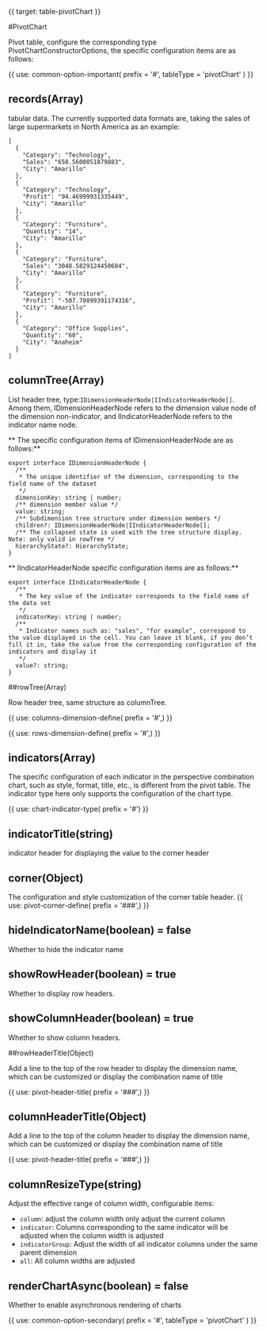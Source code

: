 {{ target: table-pivotChart }}

#PivotChart

Pivot table, configure the corresponding type PivotChartConstructorOptions, the specific configuration items are as follows:

{{ use: common-option-important(
    prefix = '#',
    tableType = 'pivotChart'
) }}

## records(Array)

tabular data.
The currently supported data formats are, taking the sales of large supermarkets in North America as an example:

```
[
  {
    "Category": "Technology",
    "Sales": "650.5600051879883",
    "City": "Amarillo"
  },
  {
    "Category": "Technology",
    "Profit": "94.46999931335449",
    "City": "Amarillo"
  },
  {
    "Category": "Furniture",
    "Quantity": "14",
    "City": "Amarillo"
  },
  {
    "Category": "Furniture",
    "Sales": "3048.5829124450684",
    "City": "Amarillo"
  },
  {
    "Category": "Furniture",
    "Profit": "-507.70899391174316",
    "City": "Amarillo"
  },
  {
    "Category": "Office Supplies",
    "Quantity": "60",
    "City": "Anaheim"
  }
]
```

## columnTree(Array)

List header tree, type:`IDimensionHeaderNode|IIndicatorHeaderNode[]`. Among them, IDimensionHeaderNode refers to the dimension value node of the dimension non-indicator, and IIndicatorHeaderNode refers to the indicator name node.

** The specific configuration items of IDimensionHeaderNode are as follows:**

```
export interface IDimensionHeaderNode {
  /**
   * The unique identifier of the dimension, corresponding to the field name of the dataset
   */
  dimensionKey: string | number;
  /** dimension member value */
  value: string;
  /** Subdimension tree structure under dimension members */
  children?: IDimensionHeaderNode|IIndicatorHeaderNode[];
  /** The collapsed state is used with the tree structure display. Note: only valid in rowTree */
  hierarchyState?: HierarchyState;
}
```

** IIndicatorHeaderNode specific configuration items are as follows:**

```
export interface IIndicatorHeaderNode {
  /**
   * The key value of the indicator corresponds to the field name of the data set
   */
  indicatorKey: string | number;
  /**
   * Indicator names such as: "sales", "for example", correspond to the value displayed in the cell. You can leave it blank, if you don’t fill it in, take the value from the corresponding configuration of the indicators and display it
   */
  value?: string;
}
```

##rowTree(Array)

Row header tree, same structure as columnTree.

{{ use: columns-dimension-define( prefix = '#',) }}

{{ use: rows-dimension-define( prefix = '#',) }}

## indicators(Array)

The specific configuration of each indicator in the perspective combination chart, such as style, format, title, etc., is different from the pivot table. The indicator type here only supports the configuration of the chart type.

{{ use: chart-indicator-type(
    prefix = '#') }}

## indicatorTitle(string)

indicator header for displaying the value to the corner header

## corner(Object)

The configuration and style customization of the corner table header.
{{ use: pivot-corner-define( prefix = '###',) }}

## hideIndicatorName(boolean) = false

Whether to hide the indicator name

## showRowHeader(boolean) = true

Whether to display row headers.

## showColumnHeader(boolean) = true

Whether to show column headers.

##rowHeaderTitle(Object)

Add a line to the top of the row header to display the dimension name, which can be customized or display the combination name of title

{{ use: pivot-header-title( prefix = '###',) }}

## columnHeaderTitle(Object)

Add a line to the top of the column header to display the dimension name, which can be customized or display the combination name of title

{{ use: pivot-header-title( prefix = '###',) }}

## columnResizeType(string)

Adjust the effective range of column width, configurable items:

- `column`: adjust the column width only adjust the current column
- `indicator`: Columns corresponding to the same indicator will be adjusted when the column width is adjusted
- `indicatorGroup`: Adjust the width of all indicator columns under the same parent dimension
- `all`: All column widths are adjusted

## renderChartAsync(boolean) = false

Whether to enable asynchronous rendering of charts

{{ use: common-option-secondary(
      prefix = '#',
      tableType = 'pivotChart'
  ) }}
